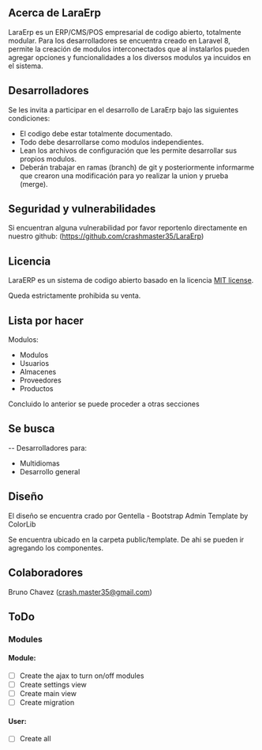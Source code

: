 ## Acerca de LaraErp

LaraErp es un ERP/CMS/POS empresarial de codigo abierto, totalmente modular. Para los desarrolladores se encuentra creado en Laravel 8, permite la creación de modulos interconectados que al instalarlos pueden agregar opciones y funcionalidades a los diversos modulos ya incuidos en el sistema. 

## Desarrolladores

Se les invita a participar en el desarrollo de LaraErp bajo las siguientes condiciones:

- El codigo debe estar totalmente documentado.
- Todo debe desarrollarse como modulos independientes.
- Lean los archivos de configuración que les permite desarrollar sus propios modulos.
- Deberán trabajar en ramas (branch) de git y posteriormente informarme que crearon una modificación para yo realizar la union y prueba (merge).

## Seguridad y vulnerabilidades

Si encuentran alguna vulnerabilidad por favor reportenlo directamente en nuestro github: (https://github.com/crashmaster35/LaraErp)

## Licencia

LaraERP es un sistema de codigo abierto basado en la licencia [MIT license](https://opensource.org/licenses/MIT).

Queda estrictamente prohibida su venta.

## Lista por hacer

Modulos:
  - Modulos
  - Usuarios
  - Almacenes
  - Proveedores
  - Productos

Concluido lo anterior se puede proceder a otras secciones

## Se busca

-- Desarrolladores para:

- Multidiomas
- Desarrollo general

## Diseño

El diseño se encuentra crado por Gentella - Bootstrap Admin Template by ColorLib

Se encuentra ubicado en la carpeta public/template. De ahi se pueden ir agregando los componentes.

## Colaboradores

Bruno Chavez (crash.master35@gmail.com)

## ToDo

### Modules

#### Module:
  - [ ] Create the ajax to turn on/off modules
  - [ ] Create settings view
  - [ ] Create main view
  - [ ] Create migration

#### User:
  - [ ] Create all